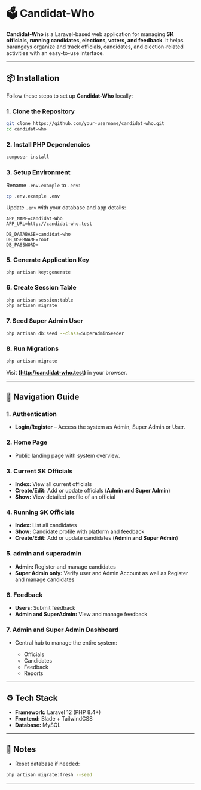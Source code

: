 # 🗳️ Candidat-Who

**Candidat-Who** is a Laravel-based web application for managing **SK officials, running candidates, elections, voters, and feedback**.
It helps barangays organize and track officials, candidates, and election-related activities with an easy-to-use interface.

---

## 📦 Installation

Follow these steps to set up **Candidat-Who** locally:

### 1. Clone the Repository

```bash
git clone https://github.com/your-username/candidat-who.git
cd candidat-who
```

### 2. Install PHP Dependencies

```bash
composer install
```

### 3. Setup Environment

Rename `.env.example` to `.env`:

```bash
cp .env.example .env
```

Update `.env` with your database and app details:

```
APP_NAME=Candidat-Who
APP_URL=http://candidat-who.test

DB_DATABASE=candidat-who
DB_USERNAME=root
DB_PASSWORD=
```

### 5. Generate Application Key

```bash
php artisan key:generate
```

### 6. Create Session Table

```bash
php artisan session:table
php artisan migrate
```

### 7. Seed Super Admin User

```bash
php artisan db:seed --class=SuperAdminSeeder
```

### 8. Run Migrations

```bash
php artisan migrate
```

Visit **(http://candidat-who.test)** in your browser.

---

## 🧭 Navigation Guide

### 1. **Authentication**

* **Login/Register** – Access the system as Admin, Super Admin or User.

### 2. **Home Page**

* Public landing page with system overview.

### 3. **Current SK Officials**

* **Index:** View all current officials
* **Create/Edit:** Add or update officials (**Admin and Super Admin**)
* **Show:** View detailed profile of an official

### 4. **Running SK Officials**

* **Index:** List all candidates
* **Show:** Candidate profile with platform and feedback
* **Create/Edit:** Add or update candidates (**Admin and Super Admin**)


### 5. **admin and superadmin**

* **Admin:** Register and manage candidates
* **Super Admin only:** Verify user and Admin Account as well as Register and manage candidates

### 6. **Feedback**

* **Users:** Submit feedback
* **Admin and SuperAdmin:** View and manage feedback

### 7. **Admin and Super Admin Dashboard**

* Central hub to manage the entire system:

  * Officials
  * Candidates
  * Feedback
  * Reports

---

## ⚙️ Tech Stack

* **Framework:** Laravel 12 (PHP 8.4+)
* **Frontend:** Blade + TailwindCSS
* **Database:** MySQL

---

## 📌 Notes

* Reset database if needed:

```bash
php artisan migrate:fresh --seed
```

---

